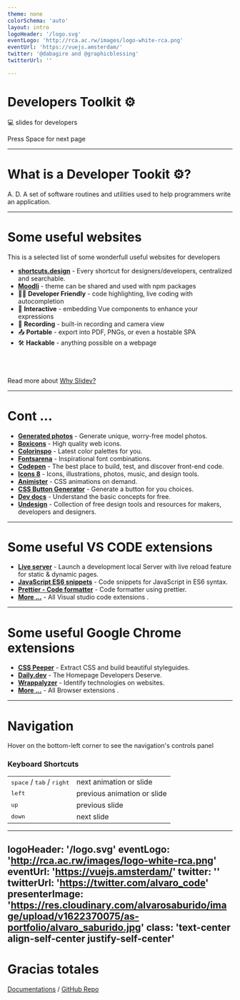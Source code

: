 ```yaml
---
theme: none
colorSchema: 'auto'
layout: intro
logoHeader: '/logo.svg'
eventLogo: 'http://rca.ac.rw/images/logo-white-rca.png'
eventUrl: 'https://vuejs.amsterdam/'
twitter: '@dabagire and @graphicblessing'
twitterUrl: ''

---
```


# Developers Toolkit ⚙️

💻 slides for developers

<div class="pt-12">
  <span @click="next" class="px-2 p-1 rounded cursor-pointer hover:bg-white hover:bg-opacity-10">
    Press Space for next page <carbon:arrow-right class="inline"/>
  </span>
</div>




---


# What is a Developer Tookit ⚙️?

A. D. A set of software routines and utilities used to help programmers write an application.


---


# Some useful websites

This is a selected list of some wonderfull useful websites for developers

- **[shortcuts.design](https://shortcuts.design/)** - Every shortcut for designers/developers, centralized and searchable.
- **[Moodli](https://moodly.site/)** - theme can be shared and used with npm packages
- 🧑‍💻 **Developer Friendly** - code highlighting, live coding with autocompletion
- 🤹 **Interactive** - embedding Vue components to enhance your expressions
- 🎥 **Recording** - built-in recording and camera view
- 📤 **Portable** - export into PDF, PNGs, or even a hostable SPA
- 🛠 **Hackable** - anything possible on a webpage

<br>
<br>

Read more about [Why Slidev?](https://sli.dev/guide/why)

---

# Cont ...

- **[Generated photos](https://generated.photos/)** - Generate unique, worry-free model photos.
- **[Boxicons](https://boxicons.com/)** - High quality web icons.
- **[Colorinspo](https://colorsinspo.com/)** - Latest color palettes for you.
- **[Fontsarena](https://fontsarena.com/)** - Inspirational font combinations.
- **[Codepen](https://codepen.io/)** - The best place to build, test, and discover front-end code.
- **[Icons 8](https://icons8.com/)** - Icons, illustrations, photos, music, and design tools.
- **[Animister](https://animista.net/)** - CSS animations on demand.
- **[CSS Button Generator](https://css3buttongenerator.com/)** - Generate a button for you choices.
- **[Dev docs](https://devdocs.io/)** - Understand the basic concepts for free.
- **[Undesign](https://undesign.learn.uno/)** - Collection of free design tools and resources for makers, developers and designers.

---

# Some useful VS CODE extensions

- **[Live server](https://marketplace.visualstudio.com/items?itemName=ritwickdey.LiveServer)** - Launch a development local Server with live reload feature for static & dynamic pages.
- **[JavaScript ES6 snippets](https://marketplace.visualstudio.com/items?itemName=xabikos.JavaScriptSnippets)** - Code snippets for JavaScript in ES6 syntax.
- **[Prettier - Code formatter](https://marketplace.visualstudio.com/items?itemName=esbenp.prettier-vscode)** - Code formatter using prettier.
- **[More ...](https://marketplace.visualstudio.com/search?target=VSCode&category=All%20categories&sortBy=Installs)** - All Visual studio code extensions . 

---

# Some useful Google Chrome extensions

- **[CSS Peeper](https://chrome.google.com/webstore/detail/css-peeper/mbnbehikldjhnfehhnaidhjhoofhpehk?hl=en)** - Extract CSS and build beautiful styleguides.
- **[Daily.dev](https://chrome.google.com/webstore/detail/dailydev-the-homepage-dev/jlmpjdjjbgclbocgajdjefcidcncaied)** - The Homepage Developers Deserve.
- **[Wrappalyzer](https://chrome.google.com/webstore/detail/wappalyzer/gppongmhjkpfnbhagpmjfkannfbllamg?hl=en)** - Identify technologies on websites.
- **[More ...](https://chrome.google.com/webstore/category/extensions?hl=en)** - All Browser extensions . 

---


# Navigation

Hover on the bottom-left corner to see the navigation's controls panel

### Keyboard Shortcuts

|                                                      |                             |
| ---------------------------------------------------- | --------------------------- |
| <kbd>space</kbd> / <kbd>tab</kbd> / <kbd>right</kbd> | next animation or slide     |
| <kbd>left</kbd>                                      | previous animation or slide |
| <kbd>up</kbd>                                        | previous slide              |
| <kbd>down</kbd>                                      | next slide                  |




---
logoHeader: '/logo.svg'
eventLogo: 'http://rca.ac.rw/images/logo-white-rca.png'
eventUrl: 'https://vuejs.amsterdam/'
twitter: ''
twitterUrl: 'https://twitter.com/alvaro_code'
presenterImage: 'https://res.cloudinary.com/alvarosaburido/image/upload/v1622370075/as-portfolio/alvaro_saburido.jpg'
class: 'text-center align-self-center justify-self-center'
---

# Gracias totales

[Documentations](https://sli.dev) / [GitHub Repo](https://github.com/slidevjs/slidev)
